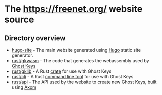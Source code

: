 # The https://freenet.org/ website source

## Directory overview

* [hugo-site](/hugo-site) - The main website generated using [Hugo](https://gohugo.io) static site generator.
* [rust/gkwasm](/rust/gkwasm) - The code that generates the webassembly used by [Ghost Keys](https://freenet.org/ghostkey/create/)
* [rust/gklib](/rust/gklib) - A Rust [crate](https://crates.io/crates/ghostkey_lib) for use with Ghost Keys
* [rust/cli](/rust/cli) - A Rust [command line tool](https://crates.io/crates/ghostkey) for use with Ghost Keys
* [rust/api](/rust/api) - The API used by the website to create new Ghost Keys, built using [Axom](https://crates.io/crates/axum)
